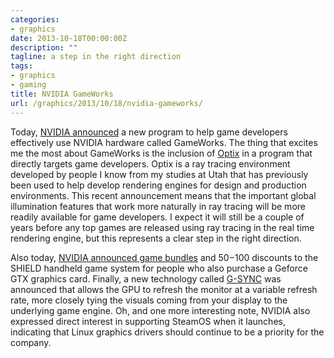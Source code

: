 ```yaml
---
categories:
- graphics
date: 2013-10-18T00:00:00Z
description: ""
tagline: a step in the right direction
tags:
- graphics
- gaming
title: NVIDIA GameWorks
url: /graphics/2013/10/18/nvidia-gameworks/
---
```


Today, [NVIDIA announced](http://gearnuke.com/nvidia-announces-gameworks-program-montreal-2013-supports-steamos/)
a new program to help game developers
effectively use NVIDIA hardware called GameWorks.
The thing that excites me the most about GameWorks is the inclusion of
[Optix](http://www.nvidia.com/object/optix.html) in a program that
directly targets game developers.
Optix is a ray tracing environment developed by people I know from my
studies at Utah that has previously been used to help develop
rendering engines for design and production environments.
This recent announcement means that the important global illumination
features that work more naturally in ray tracing will be more readily
available for game developers.
I expect it will still be a couple of years before any top games are
released using ray tracing in the real time rendering engine, but this
represents a clear step in the right direction.

Also today, [NVIDIA announced game bundles](http://blogs.nvidia.com/blog/2013/10/17/twimtbp/) 
and $50-$100 discounts to the SHIELD handheld game system for people
who also purchase a Geforce GTX graphics card.
Finally, a new technology called
[G-SYNC](http://blogs.nvidia.com/blog/2013/10/18/g-sync/) was
announced that allows the GPU to refresh the monitor at a variable
refresh rate, more closely tying the visuals coming from your display
to the underlying game engine.
Oh, and one more interesting note, NVIDIA also expressed direct
interest in supporting SteamOS when it launches, indicating that Linux
graphics drivers should continue to be a priority for the company.

